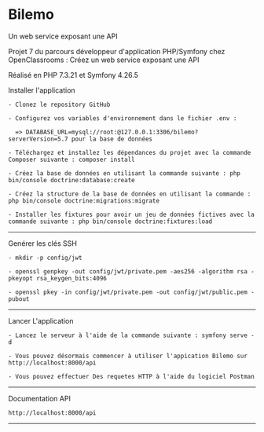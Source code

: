 # Bilemo
Un web service exposant une API

<p>Projet 7 du parcours développeur d'application PHP/Symfony chez OpenClassrooms : Créez un web service exposant une API</p>
<p>Réalisé en PHP 7.3.21 et Symfony 4.26.5</p>

Installer l'application

    - Clonez le repository GitHub
    
    - Configurez vos variables d'environnement dans le fichier .env :    
      
      => DATABASE_URL=mysql://root:@127.0.0.1:3306/bilemo?serverVersion=5.7 pour la base de données
      
    - Téléchargez et installez les dépendances du projet avec la commande Composer suivante : composer install
    
    - Créez la base de données en utilisant la commande suivante : php bin/console doctrine:database:create
    
    - Créez la structure de la base de données en utilisant la commande : php bin/console doctrine:migrations:migrate
    
    - Installer les fixtures pour avoir un jeu de données fictives avec la commande suivante : php bin/console doctrine:fixtures:load


<hr />

Genérer les clés SSH

    - mkdir -p config/jwt
    
    - openssl genpkey -out config/jwt/private.pem -aes256 -algorithm rsa -pkeyopt rsa_keygen_bits:4096 
     
    - openssl pkey -in config/jwt/private.pem -out config/jwt/public.pem -pubout

<hr />

Lancer L'application
	    
    - Lancez le serveur à l'aide de la commande suivante : symfony serve -d
    
    - Vous pouvez désormais commencer à utiliser l'appication Bilemo sur http://localhost:8000/api
    
    - Vous pouvez effectuer Des requetes HTTP à l'aide du logiciel Postman  
    
<hr />

Documentation API 
	    
    http://localhost:8000/api
<hr />





